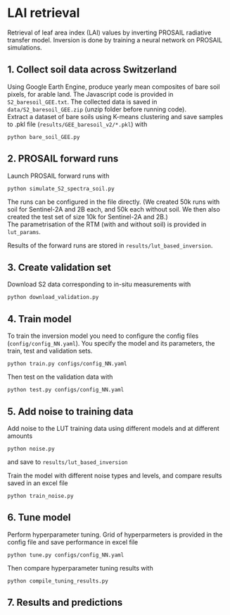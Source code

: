 # LAI retrieval

Retrieval of leaf area index (LAI) values by inverting PROSAIL radiative transfer model. Inversion is done by training a neural network on PROSAIL simulations.

## 1. Collect soil data across Switzerland

Using Google Earth Engine, produce yearly mean composites of bare soil pixels, for arable land. The Javascript code is provided in `S2_baresoil_GEE.txt`. The collected data is saved in `data/S2_baresoil_GEE.zip` (unzip folder before running code).\
Extract a dataset of bare soils using K-means clustering and save samples to .pkl file (`results/GEE_baresoil_v2/*.pkl`) with 
```
python bare_soil_GEE.py
```

## 2. PROSAIL forward runs

Launch PROSAIL forward runs with 
```
python simulate_S2_spectra_soil.py
```

The runs can be configured in the file directly. (We created 50k runs  with soil for Sentinel-2A and 2B each, and 50k each without soil. We then also created the test set of size 10k for Sentinel-2A and 2B.)\
The parametrisation of the RTM (with and without soil) is provided in `lut_params`.

Results of the forward runs are stored in `results/lut_based_inversion`.


## 3. Create validation set

Download S2 data corresponding to in-situ measurements with
```
python download_validation.py
```

## 4. Train model

To train the inversion model you need to configure the config files (`config/config_NN.yaml`). You specify the model and its parameters, the train, test and validation sets.
```
python train.py configs/config_NN.yaml
```

Then test on the validation data with 
```
python test.py configs/config_NN.yaml
```


## 5. Add noise to training data

Add noise to the LUT training data using different models and at different amounts
```
python noise.py
```
and save to `results/lut_based_inversion`

Train the model with different noise types and levels, and compare results saved in an excel file
```
python train_noise.py
```

## 6. Tune model

Perform hyperparameter tuning. Grid of hyperparmeters is provided in the config file and save performance in excel file
```
python tune.py configs/config_NN.yaml
```
Then compare hyperparameter tuning results with 
```
python compile_tuning_results.py
```

## 7. Results and predictions